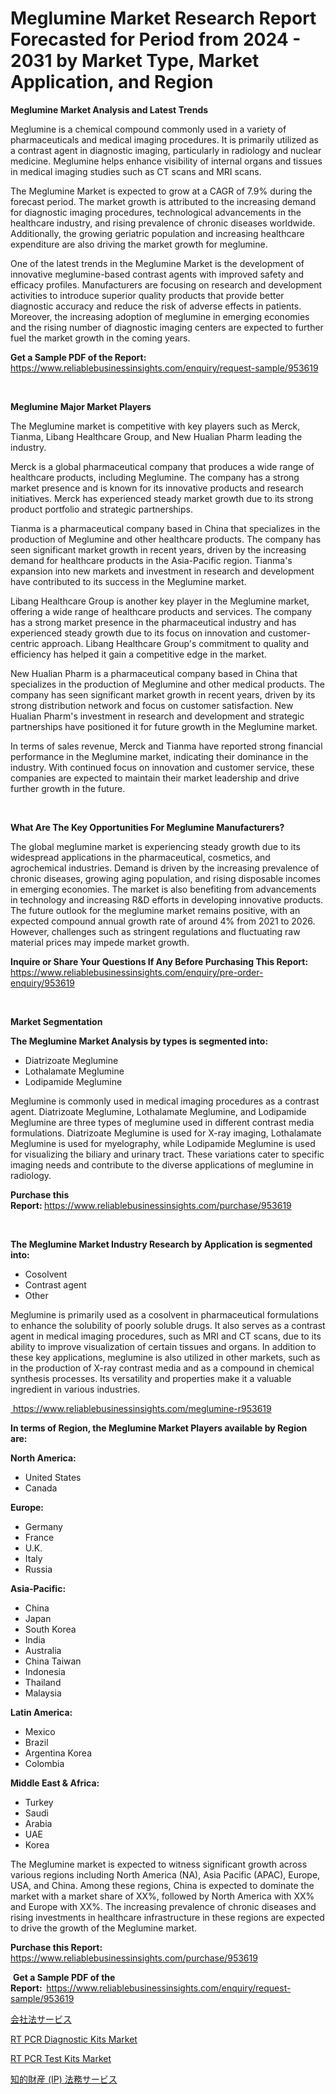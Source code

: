 <p><h1>Meglumine Market Research Report Forecasted for Period from 2024 -  2031 by Market Type, Market Application, and Region</h1></p><p><strong>Meglumine Market Analysis and Latest Trends</strong></p>
<p><p>Meglumine is a chemical compound commonly used in a variety of pharmaceuticals and medical imaging procedures. It is primarily utilized as a contrast agent in diagnostic imaging, particularly in radiology and nuclear medicine. Meglumine helps enhance visibility of internal organs and tissues in medical imaging studies such as CT scans and MRI scans.</p><p>The Meglumine Market is expected to grow at a CAGR of 7.9% during the forecast period. The market growth is attributed to the increasing demand for diagnostic imaging procedures, technological advancements in the healthcare industry, and rising prevalence of chronic diseases worldwide. Additionally, the growing geriatric population and increasing healthcare expenditure are also driving the market growth for meglumine.</p><p>One of the latest trends in the Meglumine Market is the development of innovative meglumine-based contrast agents with improved safety and efficacy profiles. Manufacturers are focusing on research and development activities to introduce superior quality products that provide better diagnostic accuracy and reduce the risk of adverse effects in patients. Moreover, the increasing adoption of meglumine in emerging economies and the rising number of diagnostic imaging centers are expected to further fuel the market growth in the coming years.</p></p>
<p><strong>Get a Sample PDF of the Report:&nbsp;</strong> <a href="https://www.reliablebusinessinsights.com/enquiry/request-sample/953619">https://www.reliablebusinessinsights.com/enquiry/request-sample/953619</a></p>
<p>&nbsp;</p>
<p><strong>Meglumine Major Market Players</strong></p>
<p><p>The Meglumine market is competitive with key players such as Merck, Tianma, Libang Healthcare Group, and New Hualian Pharm leading the industry. </p><p>Merck is a global pharmaceutical company that produces a wide range of healthcare products, including Meglumine. The company has a strong market presence and is known for its innovative products and research initiatives. Merck has experienced steady market growth due to its strong product portfolio and strategic partnerships.</p><p>Tianma is a pharmaceutical company based in China that specializes in the production of Meglumine and other healthcare products. The company has seen significant market growth in recent years, driven by the increasing demand for healthcare products in the Asia-Pacific region. Tianma's expansion into new markets and investment in research and development have contributed to its success in the Meglumine market.</p><p>Libang Healthcare Group is another key player in the Meglumine market, offering a wide range of healthcare products and services. The company has a strong market presence in the pharmaceutical industry and has experienced steady growth due to its focus on innovation and customer-centric approach. Libang Healthcare Group's commitment to quality and efficiency has helped it gain a competitive edge in the market.</p><p>New Hualian Pharm is a pharmaceutical company based in China that specializes in the production of Meglumine and other medical products. The company has seen significant market growth in recent years, driven by its strong distribution network and focus on customer satisfaction. New Hualian Pharm's investment in research and development and strategic partnerships have positioned it for future growth in the Meglumine market.</p><p>In terms of sales revenue, Merck and Tianma have reported strong financial performance in the Meglumine market, indicating their dominance in the industry. With continued focus on innovation and customer service, these companies are expected to maintain their market leadership and drive further growth in the future.</p></p>
<p>&nbsp;</p>
<p><strong>What Are The Key Opportunities For Meglumine Manufacturers?</strong></p>
<p><p>The global meglumine market is experiencing steady growth due to its widespread applications in the pharmaceutical, cosmetics, and agrochemical industries. Demand is driven by the increasing prevalence of chronic diseases, growing aging population, and rising disposable incomes in emerging economies. The market is also benefiting from advancements in technology and increasing R&D efforts in developing innovative products. The future outlook for the meglumine market remains positive, with an expected compound annual growth rate of around 4% from 2021 to 2026. However, challenges such as stringent regulations and fluctuating raw material prices may impede market growth.</p></p>
<p><strong>Inquire or Share Your Questions If Any Before Purchasing This Report:</strong> <a href="https://www.reliablebusinessinsights.com/enquiry/pre-order-enquiry/953619">https://www.reliablebusinessinsights.com/enquiry/pre-order-enquiry/953619</a></p>
<p>&nbsp;</p>
<p><strong>Market Segmentation</strong></p>
<p><strong>The Meglumine Market Analysis by types is segmented into:</strong></p>
<p><ul><li>Diatrizoate Meglumine</li><li>Lothalamate Meglumine</li><li>Lodipamide Meglumine</li></ul></p>
<p><p>Meglumine is commonly used in medical imaging procedures as a contrast agent. Diatrizoate Meglumine, Lothalamate Meglumine, and Lodipamide Meglumine are three types of meglumine used in different contrast media formulations. Diatrizoate Meglumine is used for X-ray imaging, Lothalamate Meglumine is used for myelography, while Lodipamide Meglumine is used for visualizing the biliary and urinary tract. These variations cater to specific imaging needs and contribute to the diverse applications of meglumine in radiology.</p></p>
<p><strong>Purchase this Report:&nbsp;</strong><a href="https://www.reliablebusinessinsights.com/purchase/953619">https://www.reliablebusinessinsights.com/purchase/953619</a></p>
<p>&nbsp;</p>
<p><strong>The Meglumine Market Industry Research by Application is segmented into:</strong></p>
<p><ul><li>Cosolvent</li><li>Contrast agent</li><li>Other</li></ul></p>
<p><p>Meglumine is primarily used as a cosolvent in pharmaceutical formulations to enhance the solubility of poorly soluble drugs. It also serves as a contrast agent in medical imaging procedures, such as MRI and CT scans, due to its ability to improve visualization of certain tissues and organs. In addition to these key applications, meglumine is also utilized in other markets, such as in the production of X-ray contrast media and as a compound in chemical synthesis processes. Its versatility and properties make it a valuable ingredient in various industries.</p></p>
<p><a href="https://www.reliablebusinessinsights.com/meglumine-r953619">&nbsp;https://www.reliablebusinessinsights.com/meglumine-r953619</a></p>
<p><strong>In terms of Region, the Meglumine Market Players available by Region are:</strong></p>
<p>
    <p> <strong> North America: </strong>
        <ul>
            <li>United States</li>
            <li>Canada</li>
        </ul>
        </p> 
    <p> <strong> Europe: </strong>
        <ul>
            <li>Germany</li>
            <li>France</li>
            <li>U.K.</li>
            <li>Italy</li>
            <li>Russia</li>
        </ul>
        </p> 
    <p> <strong> Asia-Pacific: </strong>
        <ul>
            <li>China</li>
            <li>Japan</li>
            <li>South Korea</li>
            <li>India</li>
            <li>Australia</li>
            <li>China Taiwan</li>
            <li>Indonesia</li>
            <li>Thailand</li>
            <li>Malaysia</li>
        </ul>
        </p> 
    <p> <strong> Latin America: </strong>
        <ul>
            <li>Mexico</li>
            <li>Brazil</li>
            <li>Argentina Korea</li>
            <li>Colombia</li>
        </ul>
        </p> 
    <p> <strong> Middle East & Africa: </strong>
        <ul>
            <li>Turkey</li>
            <li>Saudi</li>
            <li>Arabia</li>
            <li>UAE</li>
            <li>Korea</li>
        </ul>
    </p>
    </p>
<p><p>The Meglumine market is expected to witness significant growth across various regions including North America (NA), Asia Pacific (APAC), Europe, USA, and China. Among these regions, China is expected to dominate the market with a market share of XX%, followed by North America with XX% and Europe with XX%. The increasing prevalence of chronic diseases and rising investments in healthcare infrastructure in these regions are expected to drive the growth of the Meglumine market.</p></p>
<p><strong>Purchase this Report: </strong><a href="https://www.reliablebusinessinsights.com/purchase/953619">https://www.reliablebusinessinsights.com/purchase/953619</a></p>
<p>&nbsp;<strong>Get a Sample PDF of the Report:&nbsp;&nbsp;</strong><a href="https://www.reliablebusinessinsights.com/enquiry/request-sample/953619">https://www.reliablebusinessinsights.com/enquiry/request-sample/953619</a></p>
<p><strong></strong></p>
<p><p><a href="https://github.com/alyle7648/Market-Research-Report-List-2/blob/main/1013298174375.md">会社法サービス</a></p><p><a href="https://github.com/waylose1223/Market-Research-Report-List-1/blob/main/rt-pcr-diagnostic-kits-market.md">RT PCR Diagnostic Kits Market</a></p><p><a href="https://github.com/itulahketika112/Market-Research-Report-List-1/blob/main/rt-pcr-test-kits-market.md">RT PCR Test Kits Market</a></p><p><a href="https://github.com/leigh4852023/Market-Research-Report-List-2/blob/main/1018369174376.md">知的財産 (IP) 法務サービス</a></p></p>